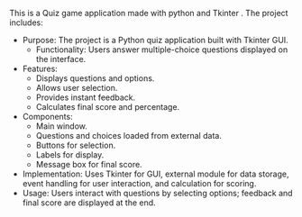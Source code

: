 This is a Quiz game application made with python and Tkinter . The project includes:

- Purpose: The project is a Python quiz application built with Tkinter GUI.
  - Functionality: Users answer multiple-choice questions displayed on the interface.
- Features:
   - Displays questions and options.
   - Allows user selection.
   - Provides instant feedback.
   - Calculates final score and percentage.
- Components:
   - Main window.
   - Questions and choices loaded from external data.
   - Buttons for selection.
   - Labels for display.
   - Message box for final score.
- Implementation: Uses Tkinter for GUI, external module for data storage, event handling for user interaction, and calculation for scoring.
- Usage: Users interact with questions by selecting options; feedback and final score are displayed at the end.
